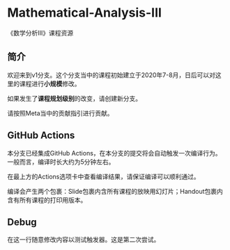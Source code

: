# Mathematical-Analysis-III
《数学分析III》课程资源

## 简介

欢迎来到v1分支。这个分支当中的课程初始建立于2020年7-8月，日后可以对这里的课程进行**小规模**修改。

如果发生了**课程规划级别**的改变，请创建新分支。

请按照Meta当中的贡献指引进行贡献。

## GitHub Actions

本分支已经集成GitHub Actions，在本分支的提交将会自动触发一次编译行为。一般而言，编译时长大约为5分钟左右。

在最上方的Actions选项卡中查看编译结果，请保证编译可以顺利通过。

编译会产生两个包裹：Slide包裹内含所有课程的放映用幻灯片；Handout包裹内含有所有课程的打印用版本。

## Debug

在这一行随意修改内容以测试触发器。这是第二次尝试。
